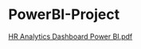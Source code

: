 # PowerBI-Project
[HR Analytics Dashboard Power BI.pdf](https://github.com/AYUSHSAHU23/PowerBI-Project/files/13684253/HR.Analytics.Dashboard.Power.BI.pdf)
